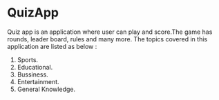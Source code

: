 # QuizApp
Quiz app is an application where user can play and score.The game has rounds, leader board, rules and many more.
The topics covered in this application are listed as below :
1. Sports.
2. Educational.
3. Bussiness.
4. Entertainment.
5. General Knowledge.
